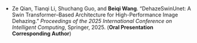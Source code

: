 - Ze Qian, Tianqi Li, Shuchang Guo, and **Beiqi Wang**. “DehazeSwinUnet: A Swin Transformer–Based Architecture for High-Performance Image Dehazing.” *Proceedings of the 2025 International Conference on Intelligent Computing*, Springer, 2025. (**Oral Presentation Corresponding Author**) 

[//]: # (- X. Yang, X. Yu, C. Zhang, <strong>S. Li</strong>, and Q. Niu &#40;2021&#41;. MineGPS: Battery-Free Localization Base Station for Coal Mine Environment. <strong>IEEE Communications Letters</strong>. [[Paper]]&#40;https://doi.org/10.1109/LCOMM.2021.3081593&#41;)

